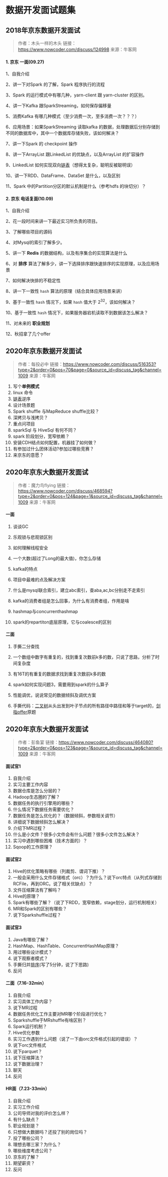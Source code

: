 # 数据开发面试题集

## 2018年京东数据开发面试

> 作者：木头一样的木头
> 链接：https://www.nowcoder.com/discuss/124998
> 来源：牛客网

#### 1. 京东 一面(09.27) 

  1、自我介绍 

  2、讲一下对Spark 的了解，Spark 程序执行的流程 

  3、Spark 的运行模式中有哪几种，yarn-client 跟 yarn-cluster 的区别。 

  4、讲一下Kafka 跟SparkStreaming，如何保存偏移量 

  5、消费Kafka 有哪几种模式（至少消费一次，至多消费一次？？？） 

  6、应用场景：如果SparkStreaming 读取kafka 的数据，处理数据后分别存储到不同的数据库中，其中一个数据库存储失败，该如何解决？ 

  7、讲一下Spark 的 checkpoint 操作 

  8、讲一下ArrayList 跟LinkedList 的优缺点，以及ArrayList 的扩容操作 

  9、LinkedList 如何实现双向[链表]()（想得太复杂，聪明反被聪明误） 

  10、讲一下RDD、DataFrame、DataSet 是什么，以及区别 

  11、Spark 中的Partition分区的默认机制是什么（参考hdfs 的块切分）？  

#### 2. 京东 电话复面(10.09)  

   1、自我介绍  

   2、花一段时间来讲一下最近实习所负责的项目。  

   3、了解哪些项目的源码  

   4、对Mysql的索引了解多少。  

   5、讲一下 **Redis** 的数据结构，以及有序集合的实现算法是什么  

   6、对 **排序** 算法了解多少，讲一下选择排序跟快速排序的实现原理，以及应用场景  

   7、如何解决快排的不稳定性  

   8、讲一下一致性 `hash` 算法的原理（结合具体应用场景来讲）  

   9、基于一致性 `hash` 情况下，如果 `hash` 值大于 $2^32$，该如何解决？  

   10、基于一致性 `hash` 情况下，如果服务器宕机读取不到数据该怎么解决？

   11、对未来的 **职业规划**

   12、秋招拿了几个offer

## 2020年京东数据开发面试

> 作者：每投必中
> 链接：https://www.nowcoder.com/discuss/516353?type=2&order=0&pos=70&page=0&source_id=discuss_tag&channel=1009
> 来源：牛客网

1. 写个**单例模式**
2. linux 命令
3. [链表](https://www.nowcoder.com/jump/super-jump/word?word=链表)逆序
4. 设计场景题
5. Spark shuffle 与MapReduce shuffle比较？
6. 深拷贝与浅拷贝？
7. 重点问项目
8. sparkSql 与 HiveSql 有何不同？
9. spark 阶段划分，宽窄依赖？
10. 安装CDH结点如何配置，机器挂了如何做？
11. 有参加过什么团体活动?参加过哪些竞赛？
12. 来京东的意愿？

## 2020年京东大数据开发面试

> 作者：魔力鸟flying
> 链接：https://www.nowcoder.com/discuss/468594?type=2&order=0&pos=124&page=1&source_id=discuss_tag&channel=1009
> 来源：牛客网

#### 一面

1. 谈谈GC 

2. 乐观锁与悲观锁区别 

3. 如何理解线程安全 

4. 一个大数(超过了Long的最大值)，你怎么存储 

5. kafka的特点 

6. 项目中最难的点及解决方案 

7. 什么是mysql联合索引，建立abc索引，查aba,ac,bc分别走不走索引 

8. kafka的消费者组是怎么回事，为什么有消费者组，作用是啥 

9. hashmap与concurrenthashmap 

10. spark的repartiton底层原理，它与coalesce的区别

#### 二面

1. 手撕二分查找  

2. 一个数组中数字有重复的，找到重复次数前k多的数，只说了思路，分析了时间复杂度  

3. 有16T的有重复的数据求找到重复次数前k多的数  

4. spark如何实现问题3，需要用到spark的什么算子  

5. 性能调优，说说常见的数据倾斜及调优方案  

6. 手撕代码：[二叉树]()从头出发到叶子节点的所有路径中路径和等于target的，[剑指offer]()原题  

## 2020年京东大数据开发面试

> 作者：彭鱼宴
> 链接：https://www.nowcoder.com/discuss/464080?type=2&order=0&pos=123&page=1&source_id=discuss_tag&channel=1009
> 来源：牛客网

#### 面试官1

1. 自我介绍 
2. 实习主要工作内容 
3. 数据仓库是怎么分层的？ 
4. Hadoop生态圈的了解？ 
5. 数据任务的执行引擎用的哪些？ 
6. 什么情况下数据任务需要优化？ 
7. 数据任务是怎么优化的？（数据倾斜，参数相关调节） 
8. 详细说下数据倾斜怎么解决？ 
9. 介绍下MR过程？ 
10. 什么是小文件？很多小文件会有什么问题？很多小文件怎么解决？ 
11. 实习中遇到哪些困难（技术方面的）？ 
12. Sqoop的工作原理？

#### 面试官2

1. Hive的优化策略有哪些（列裁剪、谓词下推）？ 
2. 一般会采用什么文件存储格式（orc）？为什么？说下orc特点（从列式存储到RCFile，再到ORC。说了相关优缺点）？ 
3. 文件压缩算法有了解吗？ 
4. Hive的原理？ 
5. Spark有哪些了解？（说了下RDD，宽窄依赖，stage划分，运行机制相关） 
6. MR和Spark的区别有哪些？ 
7. 说下Sparkshuffle过程？ 

#### 面试官3

1. Java有哪些了解？
2. HashMap、HashTable、ConcurrentHashMap原理？
3. 用过哪些设计模式？
4. 说下观察者模式？
5. 手撕归并[排序](https://www.nowcoder.com/jump/super-jump/word?word=排序)(写了5分钟，说了下思路)
6. 反问

#### 二面（7.16-32min）

1. 自我介绍 
2. 实习具体工作内容？ 
3. 说下MR过程 
4. 数据任务优化工作主要对MR哪个阶段进行优化？ 
5. Sparkshuffle于MRshuffle有啥区别？ 
6. Spark运行机制？ 
7. Hive优化参数 
8. 实习工作遇到什么问题（说了一下由orc文件格式引起的错误）？ 
9. 说下orc文件格式 
10. 说下parquet？ 
11. 说下压缩算法？ 
12. 说下数据治理？ 
13. 聊天 
14. 反问 

#### HR面（7.23-33min）

1. 自我介绍 
2. 实习工作介绍 
3. 公司导师对我的评价怎么样？ 
4. 有什么缺点？ 
5. 职业规划是？ 
6. 只想做大数据吗？还投了别的岗位吗？ 
7. 投了哪些公司？ 
8. 理想去哪三家？为什么？ 
9. 哪些维度考虑公司？ 
10. 京东的了解？ 
11. 期望薪资？ 
12. 反问